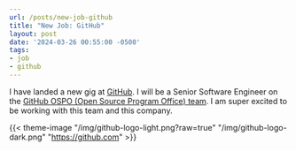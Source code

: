 ```yaml
---
url: /posts/new-job-github
title: "New Job: GitHub"
layout: post
date: '2024-03-26 00:55:00 -0500'
tags:
- job
- github
---
```


I have landed a new gig at [GitHub](https://github.com).  I will be a Senior Software Engineer on the [GitHub OSPO (Open Source Program Office) team](https://github.blog/2023-03-13-an-open-source-project-to-empower-ospos-everywhere/).  I am super excited to be working with this team and this company.

{{< theme-image "/img/github-logo-light.png?raw=true" "/img/github-logo-dark.png" "https://github.com" >}}
